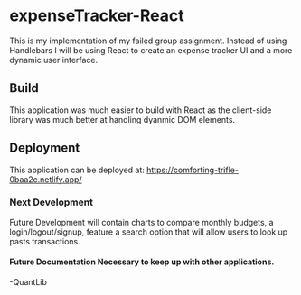 # expenseTracker-React
This is my implementation of my failed group assignment. Instead of using Handlebars I will be using React to create an expense tracker UI and a more dynamic user interface.


## Build

This application was much easier to build with React as the client-side library was much better at handling dyanmic DOM elements. 


## Deployment 

This application can be deployed at: https://comforting-trifle-0baa2c.netlify.app/



### Next Development

Future Development will contain charts to compare monthly budgets, a login/logout/signup, feature a search option that will allow users to look up pasts transactions. 




#### Future Documentation Necessary to keep up with other applications.


-QuantLib


